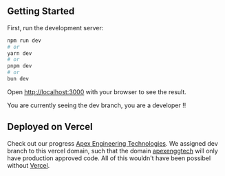 ## Getting Started

First, run the development server:

```bash
npm run dev
# or
yarn dev
# or
pnpm dev
# or
bun dev
```

Open [http://localhost:3000](http://localhost:3000) with your browser to see the result.

You are currently seeing the dev branch, you are a developer !!

## Deployed on Vercel

Check out our progress [Apex Engineering Technologies](https://apexenggtech.vercel.app). We assigned dev branch to this vercel domain, such that the domain [apexenggtech](https://apexenggtech.com) will only have production approved code. All of this wouldn't have been possibel without [Vercel](https://vercel.com).
